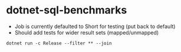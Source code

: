 # dotnet-sql-benchmarks

- Job is currently defaulted to Short for testing (put back to default)
- Should add tests for wider result sets (mapped/unmapped)

```shell
dotnet run -c Release --filter ** --join
```